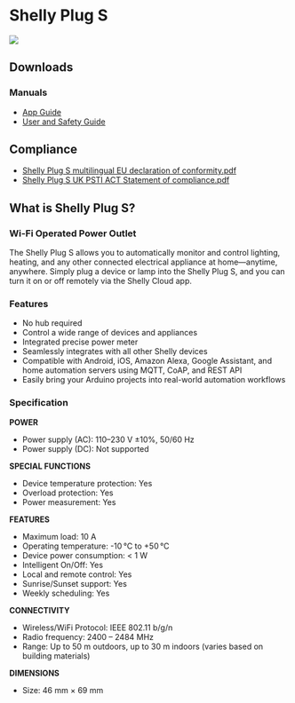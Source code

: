 # Shelly Plug S

![](https://kb.shelly.cloud/__attachments/229146742/image-20220920-070723.png?inst-v=06e25fb6-1df6-4585-801d-931808676f21)

## Downloads

### Manuals

- [App Guide](https://kb.shelly.cloud/__attachments/64061479/App%20Guide?inst-v=06e25fb6-1df6-4585-801d-931808676f21)
- [User and Safety Guide](https://kb.shelly.cloud/__attachments/64061479/User%20and%20Safety%20Guide?inst-v=06e25fb6-1df6-4585-801d-931808676f21)

## Compliance

- [Shelly Plug S multilingual EU declaration of conformity.pdf](https://kb.shelly.cloud/__attachments/266174494/Shelly%20Plug%20S%20multilingual%20EU%20declaration%20of%20conformity.pdf?inst-v=06e25fb6-1df6-4585-801d-931808676f21)
- [Shelly Plug S UK PSTI ACT Statement of compliance.pdf](https://kb.shelly.cloud/__attachments/266174494/Shelly%20Plug%20S%20UK%20PSTI%20ACT%20Statement%20of%20compliance.pdf?inst-v=06e25fb6-1df6-4585-801d-931808676f21)

## What is Shelly Plug S?

### Wi-Fi Operated Power Outlet

The Shelly Plug S allows you to automatically monitor and control lighting, heating, and any other connected electrical appliance at home—anytime, anywhere. Simply plug a device or lamp into the Shelly Plug S, and you can turn it on or off remotely via the Shelly Cloud app.

### Features

- No hub required  
- Control a wide range of devices and appliances  
- Integrated precise power meter  
- Seamlessly integrates with all other Shelly devices  
- Compatible with Android, iOS, Amazon Alexa, Google Assistant, and home automation servers using MQTT, CoAP, and REST API  
- Easily bring your Arduino projects into real-world automation workflows  

### Specification

**POWER**

- Power supply (AC): 110–230 V ±10%, 50/60 Hz  
- Power supply (DC): Not supported  

**SPECIAL FUNCTIONS**

- Device temperature protection: Yes  
- Overload protection: Yes  
- Power measurement: Yes  

**FEATURES**

- Maximum load: 10 A  
- Operating temperature: -10 °C to +50 °C  
- Device power consumption: < 1 W  
- Intelligent On/Off: Yes  
- Local and remote control: Yes  
- Sunrise/Sunset support: Yes  
- Weekly scheduling: Yes  

**CONNECTIVITY**

- Wireless/WiFi Protocol: IEEE 802.11 b/g/n  
- Radio frequency: 2400 – 2484 MHz  
- Range: Up to 50 m outdoors, up to 30 m indoors (varies based on building materials)  

**DIMENSIONS**

- Size: 46 mm × 69 mm